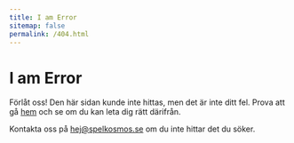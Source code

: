 ```yaml
---
title: I am Error
sitemap: false
permalink: /404.html
---
```


# I am Error

Förlåt oss! Den här sidan kunde inte hittas, men det är inte ditt fel. Prova att gå [hem][1] och se om du kan leta dig rätt därifrån.

Kontakta oss på <hej@spelkosmos.se> om du inte hittar det du söker.

[1]: /
